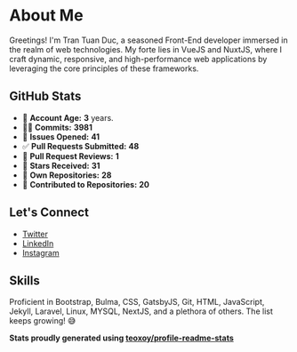 # About Me

Greetings! I'm Tran Tuan Duc, a seasoned Front-End developer immersed in the realm of web technologies. My forte lies in VueJS and NuxtJS, where I craft dynamic, responsive, and high-performance web applications by leveraging the core principles of these frameworks.

## GitHub Stats

- 👶 **Account Age:** **3** years.
- 👨‍💻 **Commits:** **3981**
- 👐 **Issues Opened:** **41**
- ✅ **Pull Requests Submitted:** **48**
- 👀 **Pull Request Reviews:** **1**
- 🌟 **Stars Received:** **31**
- 👤 **Own Repositories:** **28**
- 🤝 **Contributed to Repositories:** **20**

## Let's Connect

- [Twitter](https://twitter.com/tuanducdesigner)
- [LinkedIn](https://www.linkedin.com/in/tuanductran)
- [Instagram](https://www.instagram.com/tuanductran.dev)

## Skills

Proficient in Bootstrap, Bulma, CSS, GatsbyJS, Git, HTML, JavaScript, Jekyll, Laravel, Linux, MYSQL, NextJS, and a plethora of others. The list keeps growing! 😅

**Stats proudly generated using [teoxoy/profile-readme-stats](https://github.com/marketplace/actions/profile-readme-stats)**
